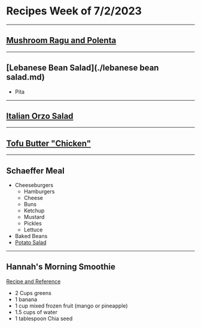 # Recipes Week of 7/2/2023

---

## [Mushroom Ragu and Polenta](https://themodernproper.com/mushroom-ragu-with-polenta)

---

## [Lebanese Bean Salad](./lebanese bean salad.md)
- Pita

---

## [Italian Orzo Salad](https://www.budgetbytes.com/wprm_print/39211)

---

## [Tofu Butter "Chicken"](https://www.reddit.com/r/EatCheapAndHealthy/comments/140i3k5/comment/jmvnuos/?utm_source=share&utm_medium=web2x&context=3)

---

## Schaeffer Meal

- Cheeseburgers
    - Hamburgers
    - Cheese
    - Buns
    - Ketchup
    - Mustard
    - Pickles
    - Lettuce
- Baked Beans
- [Potato Salad](./potatoSalad.md)

---

## Hannah's Morning Smoothie

[Recipe and Reference](https://joyfoodsunshine.com/green-smoothie/)

- 2 Cups greens
- 1 banana
- 1 cup mixed frozen fruit (mango or pineapple)
- 1.5 cups of water
- 1 tablespoon Chia seed